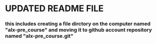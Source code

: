 # UPDATED README FILE
### this includes creating a file dirctory on the computer named "alx-pre_course" and moving it to github account repository named "alx-pre_course.git"
